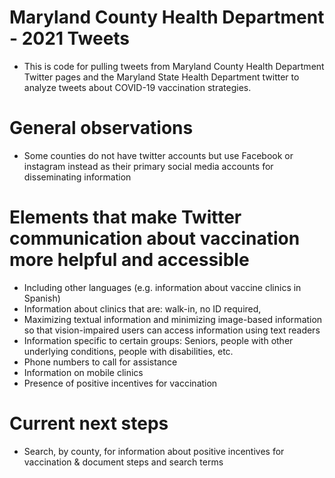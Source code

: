 # Maryland County Health Department - 2021 Tweets

+ This is code for pulling tweets from Maryland County Health Department Twitter pages and the Maryland State Health Department twitter to analyze tweets about COVID-19 vaccination strategies.



# General observations

+ Some counties do not have twitter accounts but use Facebook or instagram instead as their primary social media accounts for disseminating information



# Elements that make Twitter communication about vaccination more helpful and accessible

+ Including other languages (e.g. information about vaccine clinics in Spanish)
+ Information about clinics that are: walk-in, no ID required, 
+ Maximizing textual information and minimizing image-based information so that vision-impaired users can access information using text readers
+ Information specific to certain groups: Seniors, people with other underlying conditions, people with disabilities, etc. 
+ Phone numbers to call for assistance
+ Information on mobile clinics
+ Presence of positive incentives for vaccination

# Current next steps

+ Search, by county, for information about positive incentives for vaccination & document steps and search terms
